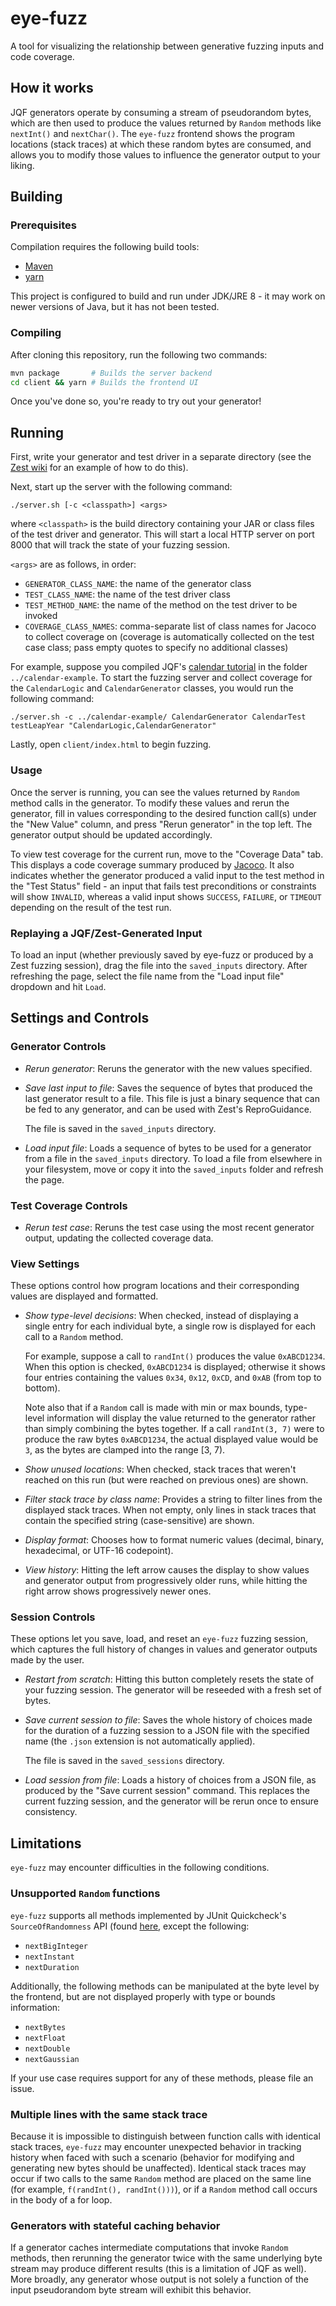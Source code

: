 # eye-fuzz
A tool for visualizing the relationship between generative fuzzing inputs and code coverage.

## How it works
JQF generators operate by consuming a stream of pseudorandom bytes, which are then used to produce the values returned
by `Random` methods like `nextInt()` and `nextChar()`.
The `eye-fuzz` frontend shows the program locations (stack traces) at which these random bytes are consumed, and
allows you to modify those values to influence the generator output to your liking.

## Building
### Prerequisites
Compilation requires the following build tools:
- [Maven](https://maven.apache.org/install.html)
- [yarn](https://classic.yarnpkg.com/en/docs/install/)

This project is configured to build and run under JDK/JRE 8 - it may work on newer versions of Java, but it has not
been tested.

### Compiling
After cloning this repository, run the following two commands:
```bash
mvn package       # Builds the server backend
cd client && yarn # Builds the frontend UI
```

Once you've done so, you're ready to try out your generator!

## Running
First, write your generator and test driver in a separate directory (see the
[Zest wiki](https://github.com/rohanpadhye/JQF/wiki/Fuzzing-with-Zest) for an example of how to do this).

Next, start up the server with the following command:
```
./server.sh [-c <classpath>] <args> 
```
where `<classpath>` is the build directory containing your JAR or class files of the test driver and generator.
This will start a local HTTP server on port 8000 that will track the state of your fuzzing session.

`<args>` are as follows, in order:
- `GENERATOR_CLASS_NAME`: the name of the generator class
- `TEST_CLASS_NAME`: the name of the test driver class
- `TEST_METHOD_NAME`: the name of the method on the test driver to be invoked
- `COVERAGE_CLASS_NAMES`: comma-separate list of class names for Jacoco to collect coverage on (coverage is automatically
    collected on the test case class; pass empty quotes to specify no additional classes)
    
For example, suppose you compiled JQF's [calendar tutorial](https://github.com/rohanpadhye/JQF/wiki/Fuzzing-with-Zest)
in the folder `../calendar-example`. To start the fuzzing server and collect coverage for the `CalendarLogic` and
`CalendarGenerator` classes, you would run the following command:
```
./server.sh -c ../calendar-example/ CalendarGenerator CalendarTest testLeapYear "CalendarLogic,CalendarGenerator"
```

Lastly, open `client/index.html` to begin fuzzing.

### Usage
Once the server is running, you can see the values returned by `Random` method calls in the generator. To modify these
values and rerun the generator, fill in values corresponding to the desired function call(s) under the "New Value"
column, and press "Rerun generator" in the top left. The generator output should be updated accordingly.

To view test coverage for the current run, move to the "Coverage Data" tab. This displays a code coverage summary
produced by [Jacoco](https://www.jacoco.org/jacoco/). It also indicates whether the generator produced a valid
input to the test method in the "Test Status" field - an input that fails test preconditions or constraints will show
`INVALID`, whereas a valid input shows `SUCCESS`, `FAILURE`, or `TIMEOUT` depending on the result of the test run.

### Replaying a JQF/Zest-Generated Input
To load an input (whether previously saved by eye-fuzz or produced by a Zest fuzzing session), drag the file into the
`saved_inputs` directory. After refreshing the page, select the file name from the "Load input file" dropdown and hit
`Load`.

## Settings and Controls
### Generator Controls
- _Rerun generator_: Reruns the generator with the new values specified.
- _Save last input to file_: Saves the sequence of bytes that produced the last generator result to a file. This
    file is just a binary sequence that can be fed to any generator, and can be used with Zest's ReproGuidance.
    
    The file is saved in the `saved_inputs` directory.
- _Load input file_: Loads a sequence of bytes to be used for a generator from a file in the `saved_inputs` directory.
    To load a file from elsewhere in your filesystem, move or copy it into the `saved_inputs` folder and refresh the page.
    
### Test Coverage Controls
- _Rerun test case_: Reruns the test case using the most recent generator output, updating the collected coverage data.

### View Settings
These options control how program locations and their corresponding values are displayed and formatted.
- _Show type-level decisions_: When checked, instead of displaying a single entry for each individual byte, a
    single row is displayed for each call to a `Random` method.
    
    For example, suppose a call to `randInt()` produces the value `0xABCD1234`. When this option is checked,
    `0xABCD1234` is displayed; otherwise it shows four entries containing the values `0x34`, `0x12`, `0xCD`, and `0xAB`
    (from top to bottom).
    
    Note also that if a `Random` call is made with min or max bounds, type-level information will display the
    value returned to the generator rather than simply combining the bytes together. If a call `randInt(3, 7)` were
    to produce the raw bytes `0xABCD1234`, the actual displayed value would be `3`, as the bytes are clamped
    into the range \[3, 7).
- _Show unused locations_: When checked, stack traces that weren't reached on this run (but were reached on previous
    ones) are shown.
- _Filter stack trace by class name_: Provides a string to filter lines from the displayed stack traces. When not empty,
    only lines in stack traces that contain the specified string (case-sensitive) are shown.
- _Display format_: Chooses how to format numeric values (decimal, binary, hexadecimal, or UTF-16 codepoint).
- _View history_: Hitting the left arrow causes the display to show values and generator output from progressively older
    runs, while hitting the right arrow shows progressively newer ones.
    
### Session Controls
These options let you save, load, and reset an `eye-fuzz` fuzzing session, which captures the full history of changes
in values and generator outputs made by the user.
- _Restart from scratch_: Hitting this button completely resets the state of your fuzzing session. The generator will
    be reseeded with a fresh set of bytes.
- _Save current session to file_: Saves the whole history of choices made for the duration of a fuzzing session
    to a JSON file with the specified name (the `.json` extension is not automatically applied).
    
    The file is saved in the `saved_sessions` directory.
- _Load session from file_: Loads a history of choices from a JSON file, as produced by the "Save current session"
    command. This replaces the current fuzzing session, and the generator will be rerun once to ensure consistency.
    
## Limitations
`eye-fuzz` may encounter difficulties in the following conditions.

### Unsupported `Random` functions
`eye-fuzz` supports all methods implemented by JUnit Quickcheck's `SourceOfRandomness` API (found
[here](https://pholser.github.io/junit-quickcheck/site/1.0/junit-quickcheck-core/apidocs/com/pholser/junit/quickcheck/random/SourceOfRandomness.html),
except the following:
- `nextBigInteger`
- `nextInstant`
- `nextDuration`

Additionally, the following methods can be manipulated at the byte level by the frontend, but are not displayed properly
with type or bounds information:
- `nextBytes`
- `nextFloat`
- `nextDouble`
- `nextGaussian`

If your use case requires support for any of these methods, please file an issue.

### Multiple lines with the same stack trace
Because it is impossible to distinguish between function calls with identical stack traces, `eye-fuzz` may
encounter unexpected behavior in tracking history when faced with such a scenario (behavior for modifying and generating
new bytes should be unaffected). Identical stack traces may occur if two calls to the same `Random` method are placed on
the same line (for example, `f(randInt(), randInt()))`), or if a `Random` method call occurs in the body of a for loop.

### Generators with stateful caching behavior
If a generator caches intermediate computations that invoke `Random` methods, then rerunning the generator twice with
the same underlying byte stream may produce different results (this is a limitation of JQF as well). More broadly, any
generator whose output is not solely a function of the input pseudorandom byte stream will exhibit this behavior.
